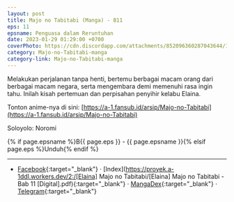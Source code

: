 ```yaml
---
layout: post
title: Majo no Tabitabi (Manga) - B11
eps: 11
epsname: Penguasa dalam Reruntuhan
date: 2023-01-29 01:29:00 +0700
coverPhoto: https://cdn.discordapp.com/attachments/852096360287043644/1075786952386822234/bab11.png
category: Majo-no-Tabitabi-manga
category-link: Majo-no-Tabitabi-manga
---
```


Melakukan perjalanan tanpa henti, bertemu berbagai macam orang dari berbagai macam negara, serta mengembara demi memenuhi rasa ingin tahu. Inilah kisah pertemuan dan perpisahan penyihir kelabu Elaina.

Tonton anime-nya di sini: [https://a-1.fansub.id/arsip/Majo-no-Tabitabi](https://a-1.fansub.id/arsip/Majo-no-Tabitabi)

Soloyolo: Noromi

{% if page.epsname %}B{{ page.eps }} - {{ page.epsname }}{% elsif page.eps %}Unduh{% endif %}

---
- [Facebook](https://www.facebook.com/a1fansub/posts/pfbid02w27MfCCXUADSoTVYyLNciEiFCxUDJbbQ9p8nn5Grp9st6d44oX3C5Povq3YjomFYl){:target="_blank"} &middot; [Index](https://proyek.a-1ddl.workers.dev/2:/[Elaina] Majo no Tabitabi/[Elaina] Majo no Tabitabi - Bab 11 [Digital].pdf){:target="_blank"} &middot; [MangaDex](https://mangadex.org/chapter/f6d80439-4929-4d43-93e9-34050f6216c6){:target="_blank"} &middot; [Telegram](https://t.me/a1fansubweeklies/229){:target="_blank"}
